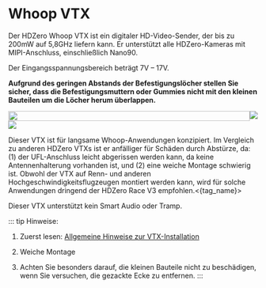 # Whoop VTX

Der HDZero Whoop VTX ist ein digitaler HD-Video-Sender, der bis zu 200mW auf 5,8GHz liefern kann. Er unterstützt alle HDZero-Kameras mit MIPI-Anschluss, einschließlich Nano90.

Der Eingangsspannungsbereich beträgt 7V – 17V.

**Aufgrund des geringen Abstands der Befestigungslöcher stellen Sie sicher, dass die Befestigungsmuttern oder Gummies nicht mit den kleinen Bauteilen um die Löcher herum überlappen.**

<div style="display: flex">
<img src="/media/image34.png" id="image31" style="height: 100%">
<img src="/media/image36.jpeg" id="image33">
</div>
<img src="/media/image37.png" >

Dieser VTX ist für langsame Whoop-Anwendungen konzipiert. Im Vergleich zu anderen HDZero VTXs ist er anfälliger für Schäden durch Abstürze, da: (1) der UFL-Anschluss leicht abgerissen werden kann, da keine Antennenhalterung vorhanden ist, und (2) eine weiche Montage schwierig ist. Obwohl der VTX auf Renn- und anderen Hochgeschwindigkeitsflugzeugen montiert werden kann, wird für solche Anwendungen dringend der HDZero Race V3 empfohlen.<{tag_name}>

Dieser VTX unterstützt kein Smart Audio oder Tramp.


::: tip
Hinweise:

1. Zuerst lesen: [Allgemeine Hinweise zur VTX-Installation](vtx-general.md)

2. Weiche Montage

3. Achten Sie besonders darauf, die kleinen Bauteile nicht zu beschädigen, wenn Sie versuchen, die gezackte Ecke zu entfernen.
:::
